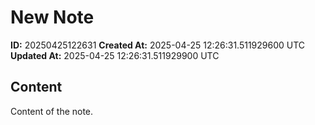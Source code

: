 # New Note

**ID:** 20250425122631
**Created At:** 2025-04-25 12:26:31.511929600 UTC
**Updated At:** 2025-04-25 12:26:31.511929900 UTC

## Content
Content of the note.
